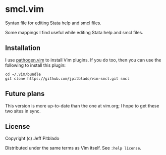 # smcl.vim

Syntax file for editing Stata help and smcl files.

Some mappings I find useful while editing Stata help and smcl files.

## Installation

I use [pathogen.vim](https://github.com/tpope/vim-pathogen)
to install Vim plugins.
If you do too, then you can use the following to install this plugin:

```
cd ~/.vim/bundle
git clone https://github.com/jpitblado/vim-smcl.git smcl
```

## Future plans

This version is more up-to-date than the one at vim.org;
I hope to get these two sites in sync. 

## License

Copyright (c) Jeff Pitblado

Distributed under the same terms as Vim itself.  See `:help license`.

